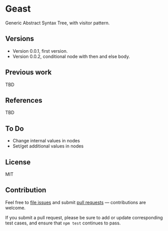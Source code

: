 # Geast

Generic Abstract Syntax Tree, with visitor pattern.

## Versions

- Version 0.0.1, first version.
- Version 0.0.2, conditional node with then and else body.

## Previous work

TBD

## References

TBD

## To Do

- Change internal values in nodes
- Set/get additional values in nodes

## License

MIT

## Contribution

Feel free to [file issues](https://github.com/ajlopez/geast) and submit
[pull requests](https://github.com/ajlopez/geast/pulls) — contributions are
welcome.

If you submit a pull request, please be sure to add or update corresponding
test cases, and ensure that `npm test` continues to pass.

